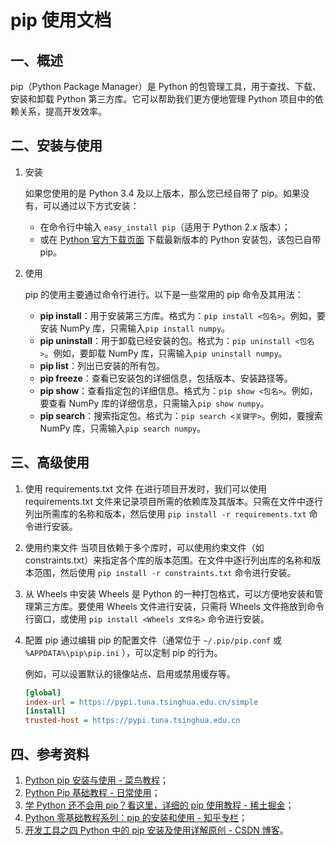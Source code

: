 # pip 使用文档

## 一、概述

pip（Python Package Manager）是 Python 的包管理工具，用于查找、下载、安装和卸载 Python 第三方库。它可以帮助我们更方便地管理 Python 项目中的依赖关系，提高开发效率。

## 二、安装与使用

1. 安装

    如果您使用的是 Python 3.4 及以上版本，那么您已经自带了 pip。如果没有，可以通过以下方式安装：
    - 在命令行中输入 `easy_install pip`（适用于 Python 2.x 版本）；  
    - 或在 [Python 官方下载页面](https://www.python.org/downloads/) 下载最新版本的 Python 安装包，该包已自带 pip。
2. 使用

    pip 的使用主要通过命令行进行。以下是一些常用的 pip 命令及其用法：
    - **pip install**：用于安装第三方库。格式为：`pip install <包名>`。例如，要安装 NumPy 库，只需输入`pip install numpy`。
    - **pip uninstall**：用于卸载已经安装的包。格式为：`pip uninstall <包名>`。例如，要卸载 NumPy 库，只需输入`pip uninstall numpy`。
    - **pip list**：列出已安装的所有包。
    - **pip freeze**：查看已安装包的详细信息，包括版本、安装路径等。
    - **pip show**：查看指定包的详细信息。格式为：`pip show <包名>`。例如，要查看 NumPy 库的详细信息，只需输入`pip show numpy`。
    - **pip search**：搜索指定包。格式为：`pip search <关键字>`。例如，要搜索 NumPy 库，只需输入`pip search numpy`。

## 三、高级使用

1. 使用 requirements.txt 文件
在进行项目开发时，我们可以使用 requirements.txt 文件来记录项目所需的依赖库及其版本。只需在文件中逐行列出所需库的名称和版本，然后使用 `pip install -r requirements.txt` 命令进行安装。

1. 使用约束文件
当项目依赖于多个库时，可以使用约束文件（如 constraints.txt）来指定各个库的版本范围。在文件中逐行列出库的名称和版本范围，然后使用 `pip install -r constraints.txt` 命令进行安装。

1. 从 Wheels 中安装
Wheels 是 Python 的一种打包格式，可以方便地安装和管理第三方库。要使用 Wheels 文件进行安装，只需将 Wheels 文件拖放到命令行窗口，或使用 `pip install <Wheels 文件名>` 命令进行安装。

1. 配置 pip
通过编辑 pip 的配置文件（通常位于 `~/.pip/pip.conf` 或 `%APPDATA%\pip\pip.ini` ），可以定制 pip 的行为。

    例如，可以设置默认的镜像站点、启用或禁用缓存等。

    ```ini
    [global]
    index-url = https://pypi.tuna.tsinghua.edu.cn/simple
    [install]
    trusted-host = https://pypi.tuna.tsinghua.edu.cn
    ```

## 四、参考资料

1. [Python pip 安装与使用 - 菜鸟教程](https://www.runoob.com/python/python-pip-install.html)；
2. [Python Pip 基础教程 - 日常使用](https://www.liaoxuefeng.com/wiki/1016959663602400)；  
3. [学 Python 还不会用 pip？看这里，详细的 pip 使用教程 - 稀土掘金](https://juejin.cn/post/684490402793376525)；  
4. [Python 零基础教程系列：pip 的安装和使用 - 知乎专栏](https://www.zhihu.com/club/119972197629670784)；  
5. [开发工具之四 Python 中的 pip 安装及使用详解原创 - CSDN 博客](https://blog.csdn.net/qq_34126229/article/details/115173067)。
